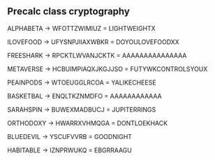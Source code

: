 ## Precalc class cryptography


ALPHABETA -> WFOTTZWIMIUZ = LIGHTWEIGHTX

ILOVEFOOD -> UFYSNPJIIAXWBKR = DOYOULOVEFOODXX

FREESHARK -> RPCKTLWVANJCKTK = AAAAAAAAAAAAAAA

METAVERSE -> HCBUIMPIAQXJKGJJSO = FUTYWKCONTROLSYOUX

PEAINPODS -> WTOEUGGLRCOA = YALIKECHEESE

BASKETBAL -> ENQLTKZNMDFO = AAAAAAAAAAAA

SARAHSPIN -> BUWEXMADBUCJ = JUPITERRINGS

ORTHODOXY -> HWARRXVHMQGA = DONTLOEKHACK

BLUEDEVIL -> YSCUFVVRB = GOODNIGHT

HABITABLE -> IZNPRWUKQ = EBGRRAAGU

